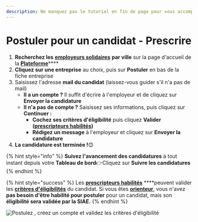 ```yaml
---
description: Ne manquez pas le tutoriel en fin de page pour vous accompagner
---
```


# Postuler pour un candidat - Prescrire

1. **Recherchez les** [**employeurs solidaires**](https://doc.inclusion.beta.gouv.fr/presentation/employeurs-solidaires) **par ville** sur la page d'accueil de la [**Plateforme**](https://inclusion.beta.gouv.fr/)\*\*\*\*
2. **Cliquez sur une entreprise** au choix, puis sur **Postuler** en bas de la fiche entreprise
3. Saisissez l'adresse **mail du candidat** \(laissez-vous guider s'il n'a pas de mail\)
   * **Il a un compte ?** Il suffit d'écrire à l'employeur et de cliquez sur **Envoyer la candidature**
   * **Il n'a pas de compte ?** Saisissez ses informations, puis cliquez sur **Continuer :**
     * **Cochez ses critères d'éligibilité** puis cliquez **Valider \(**[**prescripteurs habilités**](https://doc.inclusion.beta.gouv.fr/presentation/prescripteurs-habilites)**\)**
     * **Rédigez un message** à l'employeur et cliquez sur **Envoyer la candidature** 
4. **La candidature est terminée !**😊

{% hint style="info" %}
**Suivez l'avancement des candidatures** à tout instant depuis votre **Tableau de bord**👉Cliquez sur **Suivre les candidatures** 
{% endhint %}

{% hint style="success" %}
Les [**prescripteurs habilités**](https://doc.inclusion.beta.gouv.fr/presentation/prescripteurs-habilites) ****peuvent valider les [**critères d'éligibilités**](../qui-est-eligible-iae-criteres-eligibilite/) du candidat. Si vous êtes [**orienteur**](https://doc.inclusion.beta.gouv.fr/pourquoi-une-plateforme-de-linclusion/qui-sont-les-differents-prescripteurs/orienteur), vous n'avez **pas besoin d'être habilité pour postuler** pour un candidat, mais son **éligibilité sera validée par la SIAE.**
{% endhint %}





![Postulez , cr&#xE9;ez un compte et validez les crit&#xE8;res d&apos;&#xE9;ligibilit&#xE9;](https://s6.gifyu.com/images/Enregistrement-de-lecran-2020-05-01-a-15.39.57-1.gif)



